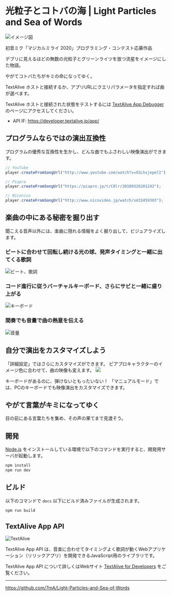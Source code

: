# 光粒子とコトバの海 | Light Particles and Sea of Words

![イメージ図](https://i.gyazo.com/eb21f6a5b8c8e6cb54ea6fef9bbceee0.gif)

初音ミク「マジカルミライ 2020」プログラミング・コンテスト応募作品

デブリに見えるほどの無数の光粒子とグリーンライツを放つ流星をイメージにした物語。

やがてコトバたちがキミの命になってゆく。

TextAlive ホストと接続するか、アプリURLにクエリパラメータを指定すれば曲が選べます。

TextAlive ホストと接続された状態をテストするには [TextAlive App Debugger](https://developer.textalive.jp/app/run) のページにアクセスしてください。

- API IF: https://developer.textalive.jp/app/

## プログラムならではの演出互換性

プログラムの優秀な互換性を生かし、どんな曲でもふさわしい映像演出ができます。

```JavaScript
// YouTube
player.createFromSongUrl("http://www.youtube.com/watch?v=XSLhsjepelI");

// Piapro
player.createFromSongUrl("https://piapro.jp/t/C0lr/20180328201242");

// Niconico
player.createFromSongUrl("http://www.nicovideo.jp/watch/sm32459303");
```

## 楽曲の中にある秘密を掘り出す

聞こえる音声以外には、楽曲に隠れる情報をよく掘り出して、ビジュアライズします。

### ビートに合わせて回転し続ける光の球、発声タイミングと一緒に出てくる歌詞
![ビート、歌詞](https://i.gyazo.com/5d957de292b97e43754ae07fe91b4e16.gif)

### コード進行に従うバーチャルキーボード、さらにサビと一緒に盛り上がる
![キーボード](https://i.gyazo.com/293280dccd4bc98fa33c55584b097aca.gif)

### 間奏でも音量で曲の熱意を伝える
![音量](https://i.gyazo.com/49c19aa493987873732312bd1a944eee.gif)

## 自分で演出をカスタマイズしよう

「詳細設定」ではさらにカスタマイズができます。
ピアプロキャラクターのイメージ色に合わせて、曲の映像も変えます。
![](https://i.gyazo.com/6258bb73246c93c4b559a1e3db7fcfa2.gif)

キーボードがあるのに、弾けないともったいない！
「マニュアルモード」では、PCのキーボードでも映像演出をカスタマイズできます。


## やがて言葉がキミになってゆく

目の前にある言葉たちを集め、その声の果てまで見渡そう。


## 開発

[Node.js](https://nodejs.org/) をインストールしている環境で以下のコマンドを実行すると、開発用サーバが起動します。

```sh
npm install
npm run dev
```

## ビルド

以下のコマンドで `docs` 以下にビルド済みファイルが生成されます。

```sh
npm run build
```

## TextAlive App API

![TextAlive](https://i.gyazo.com/thumb/1000/5301e6f642d255c5cfff98e049b6d1f3-png.png)

TextAlive App API は、音楽に合わせてタイミングよく歌詞が動くWebアプリケーション（リリックアプリ）を開発できるJavaScript用のライブラリです。

TextAlive App API について詳しくはWebサイト [TextAlive for Developers](https://developer.textalive.jp/) をご覧ください。

---
https://github.com/7mA/Light-Particles-and-Sea-of-Words
